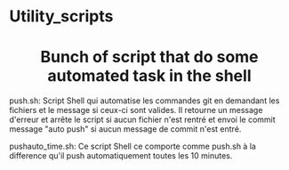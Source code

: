 # Utility_scripts
<h1 align="center"> Bunch of script that do some automated task in the shell </h1>

push.sh: Script Shell qui automatise les commandes git en demandant les fichiers et le message si ceux-ci sont valides.
Il retourne un message d'erreur et arrête le script si aucun fichier n'est rentré et envoi le commit message "auto push"
si aucun message de commit n'est entré.

pushauto_time.sh: Ce script Shell ce comporte comme push.sh à la difference qu'il push automatiquement toutes les 10 minutes.

